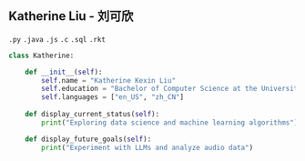 ## Katherine Liu - 刘可欣

<!--
**kkatherineliu/kkatherineliu** is a ✨ _special_ ✨ repository because its `README.md` (this file) appears on your GitHub profile.

Here are some ideas to get you started:

- 🔭 I’m currently working on ... 
- 🌱 I’m currently learning ...
- 👯 I’m looking to collaborate on ...
- 🤔 I’m looking for help with ...
- 💬 Ask me about ...
- 📫 How to reach me: ...
- 😄 Pronouns: ...
- ⚡ Fun fact: ...
-->
`.py` `.java` `.js` `.c` `.sql` `.rkt`

```python
class Katherine:

    def __init__(self):
        self.name = "Katherine Kexin Liu"
        self.education = "Bachelor of Computer Science at the University of Waterloo"
        self.languages = ["en_US", "zh_CN"]
        
    def display_current_status(self):
        print("Exploring data science and machine learning algorithms")

    def display_future_goals(self):
        print("Experiment with LLMs and analyze audio data")
```
<!-- 
🌻 Hi, I'm currently pursuing a Bachelor of Computer Science at the University of Waterloo (1B term).

🌱 I'm currently exploring basic machine learning algorithms and data analysis procedures (housing price prediction with scikit-learn, sentiment analysis in python).

🐣 As for why, natural language processing was really what got me interested in the field of ML. Specifically, I heard about research from other students regarding social media sentiment analysis (a CS student at UofT who looked at Reddit parenting threads, and another one from NYU who analyzed tweets to predict hospital bed demand). 

💃 Then I saw techie_ray (on YouTube) use computer vision to analyze K-pop choreographies and it made me realize how diverse and just _fun_ the applications of ML could be. 

⭐️ I'd love to learn more about analyzing audio data (because music and language are magical) and NLP in other languages like Chinese (because I'm Chinese and jieba is a cute name for a library).
-->



